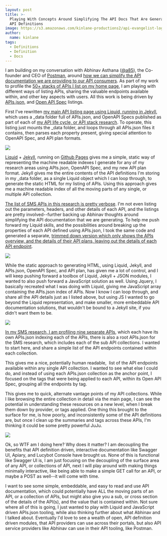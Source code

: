 ```yaml
---
layout: post
title: >-
  Playing With Concepts Around Simplifying The API Docs That Are Generated Using
  API Definitions
image: https://s3.amazonaws.com/kinlane-productions2/api-evangelist-logos/api-evangelist-butterfly-vertical.png
author:
  name: kinlane
tags:
  - Definitions
  - Definition
  - Docs
---
```

I am building on my conversation with Abhinav Asthana ([@a85](https://twitter.com/a85)), the Co-founder and CEO of [Postman](http://www.getpostman.com/), around [how we can simplify the API documentation we are providing to our API consumers](http://apievangelist.com/2016/03/07/it-would-be-nice-to-have-some-simpler-interactive-api-documentation-in-addition-to-what-we-have-now/). As part of my work to profile the [50+ stacks of APIs I list on my home page](http://apievangelist.com), I am playing with different ways of listing APIs, sharing the valuable endpoints available within, and other key aspects with users. All this work is being driven by [APIs.json](http://apisjson.org), and [Open API Spec](https://github.com/OAI/OpenAPI-Specification) listings.

First I've rewritten [my main API listing page using Liquid, running in Jekyll](http://sms.stack.network/apis/), which uses a \_data folder full of APIs.json, and OpenAPI Specs published as part of each of [my API life cycle, or API stack research](http://apievangelist.com). To operate, this listing just mounts the \_data folder, and loops through all APIs.json files it contains, then parses each property present, giving special attention to OpenAPI Spec, and API plan formats.

[![](https://s3.amazonaws.com/kinlane-productions2/api-evangelist/sms-api-organization-listing.png)](http://sms.stack.network/apis/)

[Liquid](http://liquidmarkup.org/) + [Jekyll](https://jekyllrb.com/), running on [Github Pages](https://pages.github.com/) gives me a simple, static way of representing the machine readable indexes I generate for any of my research areas using APIs.json, OpenAPI Spec, and my new API plan format. Jekyll gives me the entire contents of the API definitions I'm storing in my \_data folder, as a single Liquid object which I can loop through, to generate the static HTML for my listing of APIs. Using this approach gives me a machine readable index of all the moving parts of any single, or multiple API collection. 

[The list of SMS APIs in this research is pretty verbose](http://sms.stack.network/apis/). I'm not even listing out the parameters, headers, and other details of each API, and the listings are pretty involved--further backing up Abhinav thoughts around simplifying the API documentation that we are generating. To help me push forward my Liquid skills, and the possibilities around breaking up the properties of each API defined using APIs.json, I took the same code and generated a separate, [trimmed down version which only shows the APIs overview, and the details of their API plans, leaving out the details of each API endpoint](http://sms.stack.network/plans/).

[![](https://s3.amazonaws.com/kinlane-productions2/api-evangelist/nexmo-api-plans.png)](http://sms.stack.network/plans/)

While the static approach to generating HTML, using Liquid, Jekyll, and APIs.json, OpenAPI Spec, and API plan, has given me a lot of control, and I will keep pushing forward a toolbox of Liquid, Jekyll + JSON modules, I wanted to also push forward a JavaScript solution as well. Using Jquery, I basically recreated what I was doing with Liquid, giving me JavaScript array containing the APIs.json index of APIs. Now I know I can loop through, and share all the API details just as I listed above, but using JS I wanted to go beyond the Liquid representation, and make smaller, more embeddable API documentation solutions, that wouldn't be bound to a Jekyll site, if you didn't want them to be.

[![](https://s3.amazonaws.com/kinlane-productions2/api-evangelist/sms-apis-by-collection.png)](http://sms.stack.network/apisjson/bycollection/)

[In my SMS research, I am profiling nine separate APIs](http://sms.stack.network/), which each have its own APIs.json indexing each of the APIs, there is also a root APIs.json for the SMS research, which includes each of the sub API collections. I wanted to start here, and share a simple list of the API endpoints contained within each collection.

This gives me a nice, potentially human readable,  list of the API endpoints available within any single API collection. I wanted to see what else I could do, and instead of using each APIs.json collection as the anchor point, I focused on the tags that were being applied to each API, within its Open API Spec, grouping all the endpoints by tag.

This gives me to quick, alternate vantage points of my API collections. While I like browsing the entire collection in detail via the main page, I can see the potential in understanding these resources on a new level, when I break them down by provider, or tags applied. One thing this brought to the surface for me, is how poorly, and inconsistently some of the API definitions are, but once I clean up the summaries and tags across these APIs, I'm thinking it could be some pretty powerful JuJu.

[![](https://s3.amazonaws.com/kinlane-productions2/api-evangelist/sms-api-by-tag.png)](http://sms.stack.network/apisjson/bytag/)

Ok, so WTF am I doing here? Why does it matter? I am decoupling the benefits that API definition driven, interactive documentation like Swagger UI, Apiary, and Lucybot Console have brought us. None of this is functional like Swagger UI is, I am just focusing on the decoupling of the surface area of any API, or collections of API, next I will play around with making things minimally interactive, like being able to make a simple GET call for an API, or maybe a POST as well--it will come with time.

I want to see some simple, embeddable, and easy to read and use API documentation, which could potentially have ALL the moving parts of an API, or a collection of APIs, but might also give you a sub, or cross section of the details of the API(s), and the value that is contained within. Not sure where all of this is going, I just wanted to play with Liquid and JavaScript driven APIs.json tooling, while also thinking further about what Abhinav and I talked about. Eventually I'd love to see a wealth of open, API definition driven modules, that API providers can use across their portals, but also API service providers like Abhinav can use in their API tooling, like Postman.